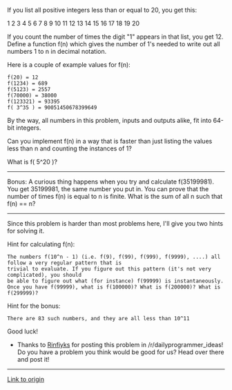 If you list all positive integers less than or equal to 20, you get this:

1 2 3 4 5 6 7 8 9 10 11 12 13 14 15 16 17 18 19 20

If you count the number of times the digit "1" appears in that list, you get 12. Define a function f(n) which gives the number of 1's needed to write out all numbers 1 to n in decimal notation. 

Here is a couple of example values for f(n):

    f(20) = 12
    f(1234) = 689
    f(5123) = 2557
    f(70000) = 38000
    f(123321) = 93395
    f( 3^35 ) = 90051450678399649

By the way, all numbers in this problem, inputs and outputs alike, fit into 64-bit integers.

Can you implement f(n) in a way that is faster than just listing the values less than n and counting the instances of 1?

What is f( 5^20 )?

***

Bonus: A curious thing happens when you try and calculate f(35199981). You get 35199981, the same number you put in. You can prove that the number of times f(n) is equal to n is finite. What is the sum of all n such that f(n) == n?

***

Since this problem is harder than most problems here, I'll give you two hints for solving it.

Hint for calculating f(n):

    The numbers f(10^n - 1) (i.e. f(9), f(99), f(999), f(9999), ....) all follow a very regular pattern that is 
    trivial to evaluate. If you figure out this pattern (it's not very complicated), you should 
    be able to figure out what (for instance) f(99999) is instantaneously. 
    Once you have f(99999), what is f(100000)? What is f(200000)? What is f(299999)?

Hint for the bonus: 

    There are 83 such numbers, and they are all less than 10^11

Good luck!
    
* Thanks to [Rinfiyks](http://www.reddit.com/user/Rinfiyks) for posting this problem in /r/dailyprogrammer_ideas! Do you have a problem you think would be good for us? Head over there and post it!

---

[Link to origin](https://www.reddit.com/r/dailyprogrammer/sv6xs)